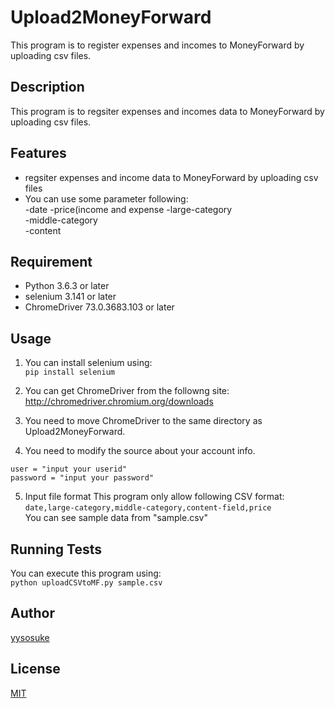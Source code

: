 # Upload2MoneyForward
This program is to register expenses and incomes to MoneyForward by uploading csv files.  

## Description
This program is to regsiter expenses and incomes data to MoneyForward by uploading csv files.

## Features
- regsiter expenses and income data to MoneyForward by uploading csv files 
- You can use some parameter following:  
  -date
  -price(income and expense
  -large-category  
  -middle-category  
  -content  

## Requirement
- Python 3.6.3 or later  
- selenium 3.141 or later  
- ChromeDriver 73.0.3683.103 or later

## Usage
1. You can install selenium using:  
```pip install selenium```  
  
2. You can get ChromeDriver from the followng site:  
http://chromedriver.chromium.org/downloads

3. You need to move ChromeDriver to the same directory as Upload2MoneyForward.

4. You need to modify the source about your account info.
```
user = "input your userid"
password = "input your password"
```

5. Input file format
This program only allow following CSV format:  
```date,large-category,middle-category,content-field,price```  
You can see sample data from "sample.csv"

## Running Tests
You can execute this program using:  
```python uploadCSVtoMF.py sample.csv```

## Author
[yysosuke](https://twitter.com/yyosuke)

## License
[MIT](https://opensource.org/licenses/mit-license.php)
